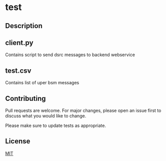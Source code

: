 # test

## Description

## client.py
Contains script to send dsrc messages to backend webservice

## test.csv
Contains list of uper bsm messages

## Contributing
Pull requests are welcome. For major changes, please open an issue first to discuss what you would like to change.

Please make sure to update tests as appropriate.

## License
[MIT](https://choosealicense.com/licenses/mit/)